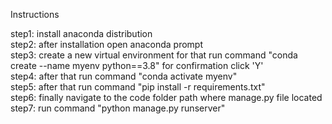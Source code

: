 Instructions

step1: install anaconda distribution<br>
step2: after installation open anaconda prompt<br>
step3: create a new virtual environment for that run command "conda create --name myenv python==3.8" for confirmation click 'Y'<br>
step4: after that run command "conda activate myenv"<br>
step5: after that run command "pip install -r requirements.txt"<br>
step6: finally navigate to the code folder path where manage.py file located<br>
step7: run command "python manage.py runserver"<br>
